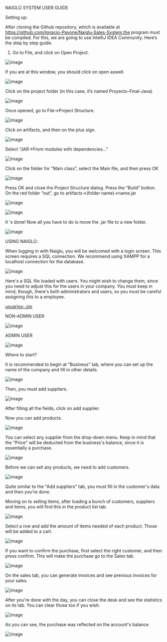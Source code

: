 NAIGLÚ SYSTEM USER GUIDE

Setting up:

 After cloning the Github repository, which is available at https://github.com/Ignacio-Pavone/Naiglu-Sales-System,the program must be compiled. For this, we are going to use IntelliJ IDEA Community. Here’s the step by step guide.

1. Go to File, and click on Open Project.

![image](https://user-images.githubusercontent.com/84025828/172191665-895a0aef-c167-46a0-8f81-41f60d395e89.png)


If you are at this window, you should click on open aswell.

![image](https://user-images.githubusercontent.com/84025828/172191728-bef0f0db-efaa-4993-985c-f8d3ff0209e3.png)

Click on the project folder (in this case, it’s named Proyecto-Final-Java)

![image](https://user-images.githubusercontent.com/84025828/172191786-69b672c9-e9e3-4204-8b64-70fc37815976.png)

Once opened, go to File->Project Structure.

![image](https://user-images.githubusercontent.com/84025828/172191835-63390621-fcc7-4cca-bead-8673d90a1a21.png)

Click on artifacts, and then on the plus sign.

![image](https://user-images.githubusercontent.com/84025828/172191888-4abd54c0-5130-481d-b1fb-c15b899d44cc.png)

Select “JAR->From modules with dependencies…”

![image](https://user-images.githubusercontent.com/84025828/172191944-54d097c7-3830-4bac-aee9-e0ec569027fe.png)


Click on the folder for “Main class”, select the Main file, and then press OK

![image](https://user-images.githubusercontent.com/84025828/172192059-1003b85b-8393-4aea-bbae-08171062f2d5.png)

Press OK and close the Project Structure dialog.
Press the “Build” button. On the red folder “out”, go to artifacts->(folder name)->name.jar

![image](https://user-images.githubusercontent.com/84025828/172192180-20b944ad-bdbd-4ba5-a872-33b82dc54c8d.png)

![image](https://user-images.githubusercontent.com/84025828/172192204-339bd782-c92a-4713-9d01-ad496bfa8090.png)

It 's done! Now all you have to do is move the .jar file to a new folder.

![image](https://user-images.githubusercontent.com/84025828/172192251-23109530-4af5-4d54-a488-9b196e6d80b0.png)


USING NAIGLÚ:

When logging in with Naiglu, you will be welcomed with a login screen. This screen requires a SQL connection. We recommend using XAMPP for a localhost connection for the database.

![image](https://user-images.githubusercontent.com/84025828/172192398-03b20de6-8957-49a6-a8c5-cb04b076f26e.png)

Here's a SQL file loaded with users. You might wish to change them, since you need to adjust this for the users in your company. You must keep in mind, though, there's both administrators and users, so you must be careful assigning this to a employee.
		
[usuarios-.zip](https://github.com/Ignacio-Pavone/Naiglu-Sales-System/files/8845561/usuarios-.zip)

NON-ADMIN USER

![image](https://user-images.githubusercontent.com/84025828/172193300-611d5e90-7526-4172-9e15-df91d929bd18.png)

ADMIN USER

![image](https://user-images.githubusercontent.com/84025828/172193391-872d10cd-426e-4c36-8b69-bce59470a619.png)


Where to start?

It is recommended to begin at "Business" tab, where you can set up the name of the company and fill in other details.

![image](https://user-images.githubusercontent.com/84025828/172194246-5b30dafd-557e-4ede-801b-31fe34563a92.png)

Then, you must add suppliers.

![image](https://user-images.githubusercontent.com/84025828/172193661-b5dd1668-5d85-48b4-a608-4b06a8964766.png)

After filling all the fields, click on add supplier.

Now you can add products.

![image](https://user-images.githubusercontent.com/84025828/172193972-394fc0ff-dc0a-4689-9702-c4dd98b4bec5.png)

You can select any supplier from the drop-down menu. Keep in mind that the "Price" will be deducted from the business's balance, since it is essentially a purchase.

![image](https://user-images.githubusercontent.com/84025828/172195371-c2e2cb8b-fab6-4875-9b69-2c8d6a7991ad.png)

Before we can sell any products, we need to add customers.

![image](https://user-images.githubusercontent.com/84025828/172194364-c3eb090a-3e45-4075-9d02-fd6ff30f34fa.png)

Quite similar to the "Add suppliers" tab, you must fill in the customer's data and then you're done.


Moving on to selling items, after loading a bunch of customers, suppliers and items, you will find this in the product list tab.

![image](https://user-images.githubusercontent.com/84025828/172194633-4772bf28-0604-46a8-9c8c-b7214775b66b.png)

Select a row and add the amount of items needed of each product. Those will be added to a cart.

![image](https://user-images.githubusercontent.com/84025828/172194967-c41ebd94-68f2-480c-91a0-6b6da567975e.png)

If you want to confirm the purchase, first select the right customer, and then press confirm. This will make the purchase go to the Sales tab.

![image](https://user-images.githubusercontent.com/84025828/172195182-5c9c9f90-a6ed-430d-af4e-7b0af8aad04e.png)

On the sales tab, you can generate invoices and see previous invoices for your sales. 

![image](https://user-images.githubusercontent.com/84025828/172195460-ee984046-4bce-4d56-bacb-42fee71863b9.png)

After you're done with the day, you can close the desk and see the statistics on its tab. You can clear those too if you wish.

![image](https://user-images.githubusercontent.com/84025828/172195590-c630e177-8e45-45b0-8f3f-417f131c2906.png)

As you can see, the purchase was reflected on the account's balance.

![image](https://user-images.githubusercontent.com/84025828/172195701-ddc0ad79-af81-4bcf-8c27-b0229d19a468.png)
























